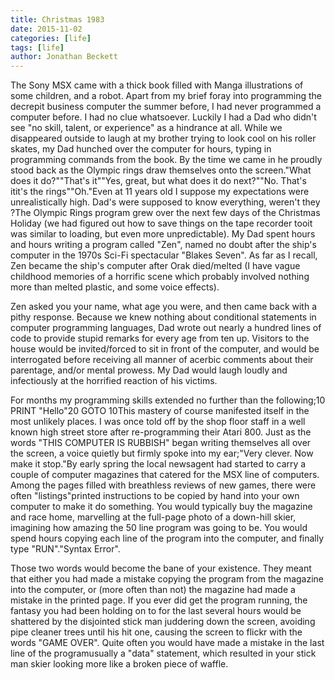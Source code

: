 ```yaml
---
title: Christmas 1983
date: 2015-11-02
categories: [life]
tags: [life]
author: Jonathan Beckett
---
```


The Sony MSX came with a thick book filled with Manga illustrations of some children, and a robot. Apart from my brief foray into programming the decrepit business computer the summer before, I had never programmed a computer before. I had no clue whatsoever. Luckily I had a Dad who didn't see "no skill, talent, or experience" as a hindrance at all. While we disappeared outside to laugh at my brother trying to look cool on his roller skates, my Dad hunched over the computer for hours, typing in programming commands from the book. By the time we came in he proudly stood back as the Olympic rings draw themselves onto the screen."What does it do?""That's it""Yes, great, but what does it do next?""No. That's itit's the rings""Oh."Even at 11 years old I suppose my expectations were unrealistically high. Dad's were supposed to know everything, weren't they ?The Olympic Rings program grew over the next few days of the Christmas Holiday (we had figured out how to save things on the tape recorder tooit was similar to loading, but even more unpredictable). My Dad spent hours and hours writing a program called "Zen", named no doubt after the ship's computer in the 1970s Sci-Fi spectacular "Blakes Seven". As far as I recall, Zen became the ship's computer after Orak died/melted (I have vague childhood memories of a horrific scene which probably involved nothing more than melted plastic, and some voice effects).

Zen asked you your name, what age you were, and then came back with a pithy response. Because we knew nothing about conditional statements in computer programming languages, Dad wrote out nearly a hundred lines of code to provide stupid remarks for every age from ten up. Visitors to the house would be invited/forced to sit in front of the computer, and would be interrogated before receiving all manner of acerbic comments about their parentage, and/or mental prowess. My Dad would laugh loudly and infectiously at the horrified reaction of his victims.

For months my programming skills extended no further than the following;10 PRINT "Hello"20 GOTO 10This mastery of course manifested itself in the most unlikely places. I was once told off by the shop floor staff in a well known high street store after re-programming their Atari 800. Just as the words "THIS COMPUTER IS RUBBISH" began writing themselves all over the screen, a voice quietly but firmly spoke into my ear;"Very clever. Now make it stop."By early spring the local newsagent had started to carry a couple of computer magazines that catered for the MSX line of computers. Among the pages filled with breathless reviews of new games, there were often "listings"printed instructions to be copied by hand into your own computer to make it do something. You would typically buy the magazine and race home, marvelling at the full-page photo of a down-hill skier, imagining how amazing the 50 line program was going to be. You would spend hours copying each line of the program into the computer, and finally type "RUN"."Syntax Error".

Those two words would become the bane of your existence. They meant that either you had made a mistake copying the program from the magazine into the computer, or (more often than not) the magazine had made a mistake in the printed page. If you ever did get the program running, the fantasy you had been holding on to for the last several hours would be shattered by the disjointed stick man juddering down the screen, avoiding pipe cleaner trees until his hit one, causing the screen to flickr with the words "GAME OVER". Quite often you would have made a mistake in the last line of the programusually a "data" statement, which resulted in your stick man skier looking more like a broken piece of waffle.
